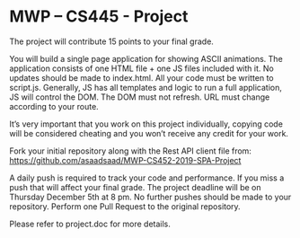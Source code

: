 # MWP – CS445 - Project
The project will contribute 15 points to your final grade.
  
You will build a single page application for showing ASCII animations. The application consists of one HTML file + one JS files included with it. No updates should be made to index.html. All your code must be written to script.js. Generally, JS has all templates and logic to run a full application, JS will control the DOM. The DOM must not refresh. URL must change according to your route.  
  
It’s very important that you work on this project individually, copying code will be considered cheating and you won’t receive any credit for your work.  
  
Fork your initial repository along with the Rest API client file from:  https://github.com/asaadsaad/MWP-CS452-2019-SPA-Project  
  
A daily push is required to track your code and performance. If you miss a push that will affect your final grade. 
The project deadline will be on Thursday December 5th at 8 pm. No further pushes should be made to your repository. Perform one Pull Request to the original repository.  

Please refer to project.doc for more details.
